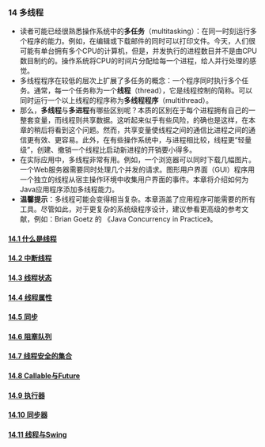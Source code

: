 ### 14 多线程
- 读者可能已经很熟悉操作系统中的**多任务**（multitasking）：在同一时刻运行多个程序的能力。例如，在编辑或下载邮件的同时可以打印文件。今天，人们很可能有单台拥有多个CPU的计算机，但是，并发执行的进程数目并不是由CPU数目制约的。操作系统将CPU的时间片分配给每一个进程，给人并行处理的感觉。
- 多线程程序在较低的层次上扩展了多任务的概念：一个程序同时执行多个任务。通常，每一个任务称为一个**线程**（thread），它是线程控制的简称。可以同时运行一个以上线程的程序称为**多线程程序**（multithread）。
- 那么，**多线程**与**多进程**有哪些区别呢？本质的区别在于每个进程拥有自己的一整套变量，而线程则共享数据。这听起来似乎有些风险，的确也是这样，在本章的稍后将看到这个问题。然而，共享变量使线程之间的通信比进程之间的通信更有效、更容易。此外，在有些操作系统中，与进程相比较，线程更“轻量级”，创建、撤销一个线程比启动新进程的开销要小得多。
- 在实际应用中，多线程非常有用。例如，一个浏览器可以同时下载几幅图片。一个Web服务器需要同时处理几个并发的请求。图形用户界面（GUI）程序用一个独立的线程从宿主操作环境中收集用户界面的事件。本章将介绍如何为Java应用程序添加多线程能力。
- **温馨提示**：多线程可能会变得相当复杂。本章涵盖了应用程序可能需要的所有工具。尽管如此，对于更复杂的系统级程序设计，建议参看更高级的参考文献，例如：Brian Goetz 的 《Java Concurrency in Practice》。

#### [14.1 什么是线程](https://github.com/lu666666/notebooks/blob/master/CoreJavaVolume-I/v1ch14/01.md)

#### [14.2 中断线程](https://github.com/lu666666/notebooks/blob/master/CoreJavaVolume-I/v1ch14/02.md)

#### [14.3 线程状态](https://github.com/lu666666/notebooks/blob/master/CoreJavaVolume-I/v1ch14/03.md)

#### [14.4 线程属性](https://github.com/lu666666/notebooks/blob/master/CoreJavaVolume-I/v1ch14/04.md)

#### [14.5 同步](https://github.com/lu666666/notebooks/blob/master/CoreJavaVolume-I/v1ch14/05.md)

#### [14.6 阻塞队列](https://github.com/lu666666/notebooks/blob/master/CoreJavaVolume-I/v1ch14/06.md)

#### [14.7 线程安全的集合](https://github.com/lu666666/notebooks/blob/master/CoreJavaVolume-I/v1ch14/07.md)

#### [14.8 Callable与Future](https://github.com/lu666666/notebooks/blob/master/CoreJavaVolume-I/v1ch14/08.md)

#### [14.9 执行器](https://github.com/lu666666/notebooks/blob/master/CoreJavaVolume-I/v1ch14/09.md)

#### [14.10 同步器](https://github.com/lu666666/notebooks/blob/master/CoreJavaVolume-I/v1ch14/10.md)

#### [14.11 线程与Swing](https://github.com/lu666666/notebooks/blob/master/CoreJavaVolume-I/v1ch14/11.md)

